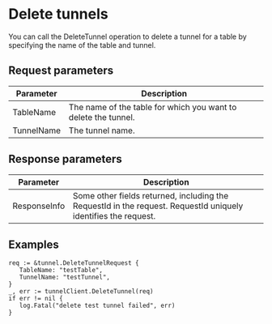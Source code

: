 # Delete tunnels

You can call the DeleteTunnel operation to delete a tunnel for a table by specifying the name of the table and tunnel.

## Request parameters

|Parameter|Description|
|---------|-----------|
|TableName|The name of the table for which you want to delete the tunnel.|
|TunnelName|The tunnel name.|

## Response parameters

|Parameter|Description|
|---------|-----------|
|ResponseInfo|Some other fields returned, including the RequestId in the request. RequestId uniquely identifies the request. |

## Examples

```
req := &tunnel.DeleteTunnelRequest {
   TableName: "testTable",
   TunnelName: "testTunnel",
}
_, err := tunnelClient.DeleteTunnel(req)
if err != nil {
   log.Fatal("delete test tunnel failed", err)
}
```

